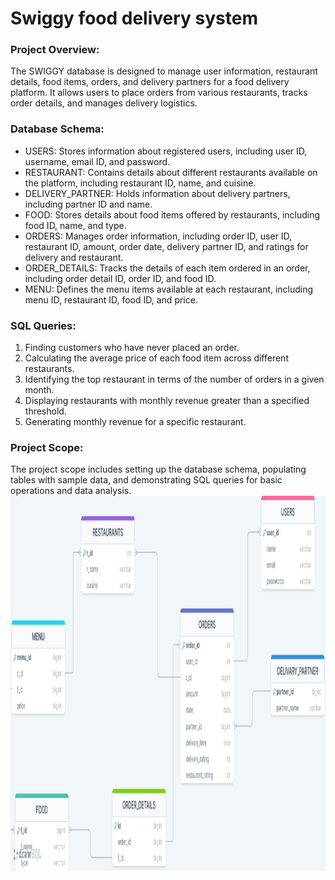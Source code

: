 # Swiggy food delivery system

<h3>Project Overview: </h3>
The SWIGGY database is designed to manage user information, restaurant details, food items, orders, and delivery partners for a food delivery platform. It allows users to place orders from various restaurants, tracks order details, and manages delivery logistics.

<h3>Database Schema: </h3>

<ul>
  <li>USERS: Stores information about registered users, including user ID, username, email ID, and password.</li>
  <li>RESTAURANT: Contains details about different restaurants available on the platform, including restaurant ID, name, and cuisine.</li>
  <li>DELIVERY_PARTNER: Holds information about delivery partners, including partner ID and name.</li>
  <li>FOOD: Stores details about food items offered by restaurants, including food ID, name, and type.</li>
  <li>ORDERS: Manages order information, including order ID, user ID, restaurant ID, amount, order date, delivery partner ID, and ratings for delivery and restaurant.</li>
  <li>ORDER_DETAILS: Tracks the details of each item ordered in an order, including order detail ID, order ID, and food ID.</li>
  <li>MENU: Defines the menu items available at each restaurant, including menu ID, restaurant ID, food ID, and price.</li>
</ul>


<h3>SQL Queries: </h3>

<ol>
  <li>Finding customers who have never placed an order.</li>
  <li>Calculating the average price of each food item across different restaurants.</li>
  <li>Identifying the top restaurant in terms of the number of orders in a given month.</li>
  <li>Displaying restaurants with monthly revenue greater than a specified threshold.</li>
  <li>Generating monthly revenue for a specific restaurant.</li>
</ol>



<h3>Project Scope: </h3>
The project scope includes setting up the database schema, populating tables with sample data, and demonstrating SQL queries for basic operations and data analysis.



<img src="drawSQL-swiggy-export-2024-01-04.png" alt=" Swiggy Database Schema" width="1000" height="600">
